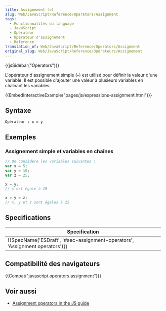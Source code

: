 ```yaml
---
title: Assignement (=)
slug: Web/JavaScript/Reference/Operators/Assignment
tags:
  - Fonctionnalités du language
  - JavaScript
  - Opérateur
  - Opérateur d'assignement
  - Reference
translation_of: Web/JavaScript/Reference/Operators/Assignment
original_slug: Web/JavaScript/Reference/Opérateurs/Assignement
---
```

{{jsSidebar("Operators")}}

L'opérateur d'assignement simple (`=`) est utilisé pour définir la valeur d'une variable. Il est possible d'ajouter une valeur à plusieurs variables en chaînant les variables.

{{EmbedInteractiveExample("pages/js/expressions-assignment.html")}}

## Syntaxe

    Opérateur : x = y

## Exemples

### Assignement simple et variables en chaînes

```js
// On considère les variables suivantes :
var x = 5;
var y = 10;
var z = 25;

x = y;
// x est égale à 10

x = y = z;
// x, y et z sont égales à 25
```

## Specifications

| Specification                                                                                        |
| ---------------------------------------------------------------------------------------------------- |
| {{SpecName('ESDraft', '#sec-assignment-operators', 'Assignment operators')}} |

## Compatibilité des navigateurs

{{Compat("javascript.operators.assignment")}}

## Voir aussi

- [Assignment operators in the JS guide](https://developer.mozilla.org/fr/docs/Web/JavaScript/Guide/Expressions_et_Opérateurs)
